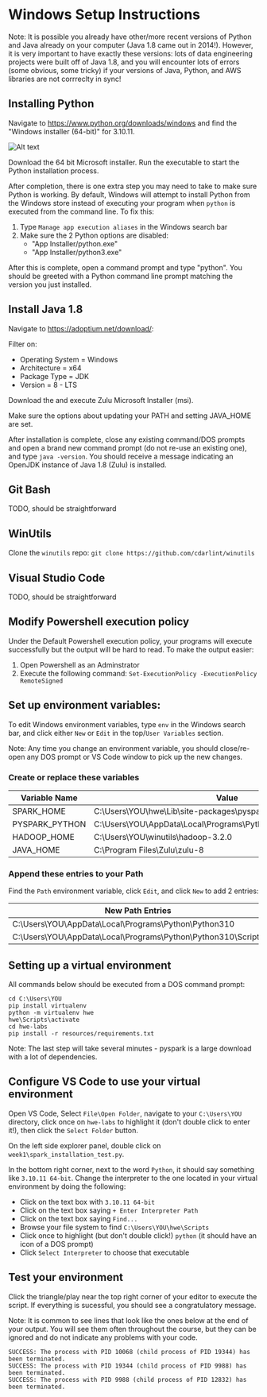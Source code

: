 # Windows Setup Instructions

Note: It is possible you already have other/more recent versions of Python and Java already on your computer (Java 1.8 came out in 2014!). However, it is very important to have exactly these versions: lots of data engineering projects were built off of Java 1.8, and you will encounter lots of errors (some obvious, some tricky) if your versions of Java, Python, and AWS libraries are not corrreclty in sync!

## Installing Python

Navigate to https://www.python.org/downloads/windows and find the "Windows installer (64-bit)" for 3.10.11.

![Alt text](install-python-windows-1.png)

Download the 64 bit Microsoft installer. Run the executable to start the Python installation process.


After completion, there is one extra step you may need to take to make sure Python is working. By default, Windows will attempt to install Python from the Windows store instead of executing your program when `python` is executed from the command line. To fix this:

1. Type `Manage app execution aliases` in the Windows search bar
2. Make sure the 2 Python options are disabled:
    * "App Installer/python.exe"
    * "App Installer/python3.exe"

After this is complete, open a command prompt and type "python". You should be greeted with a Python command line prompt matching the version you just installed.

## Install Java 1.8
Navigate to https://adoptium.net/download/:

Filter on:
* Operating System = Windows
* Architecture = x64
* Package Type = JDK
* Version = 8 - LTS

Download the and execute Zulu Microsoft Installer (msi).

Make sure the options about updating your PATH and setting JAVA_HOME are set.

After installation is complete, close any existing command/DOS prompts and open a brand new command prompt (do not re-use an existing one), and type `java -version`. You should receive a message indicating an OpenJDK instance of Java 1.8 (Zulu) is installed.

## Git Bash

TODO, should be straightforward

## WinUtils

Clone the `winutils` repo:
`git clone https://github.com/cdarlint/winutils`

## Visual Studio Code

TODO, should be straightforward

## Modify Powershell execution policy
Under the Default Powershell execution policy, your programs will execute successfully but the output will be hard to read. To make the output easier:
1. Open Powershell as an Adminstrator
2. Execute the following command: `Set-ExecutionPolicy -ExecutionPolicy RemoteSigned`


## Set up environment variables:
To edit Windows environment variables, type `env` in the Windows search bar, and click either `New` or `Edit` in the top/`User Variables` section.

Note: Any time you change an environment variable, you should close/re-open any DOS prompt or VS Code window to pick up the new changes.

### Create or replace these variables

|Variable Name |Value                                                          |
|--------------|---------------------------------------------------------------|
|SPARK_HOME    |C:\Users\YOU\hwe\Lib\site-packages\pyspark                     |
|PYSPARK_PYTHON|C:\Users\YOU\AppData\Local\Programs\Python\Python310\python.exe|
|HADOOP_HOME   |C:\Users\YOU\winutils\hadoop-3.2.0                             |
|JAVA_HOME     |C:\Program Files\Zulu\zulu-8                                   |

### Append these entries to your Path
Find the `Path` environment variable, click `Edit`, and click `New` to add 2 entries:

|New Path Entries                                            |
|------------------------------------------------------------|
|C:\Users\YOU\AppData\Local\Programs\Python\Python310        |
|C:\Users\YOU\AppData\Local\Programs\Python\Python310\Scripts|

## Setting up a virtual environment

All commands below should be executed from a DOS command prompt:

```
cd C:\Users\YOU
pip install virtualenv
python -m virtualenv hwe
hwe\Scripts\activate
cd hwe-labs
pip install -r resources/requirements.txt
```

Note: The last step will take several minutes - pyspark is a large download with a lot of dependencies.

## Configure VS Code to use your virtual environment

Open VS Code, Select `File\Open Folder`, navigate to your `C:\Users\YOU` directory, click once on `hwe-labs` to highlight it (don't double click to enter it!), then click the `Select Folder` button.

On the left side explorer panel, double click on `week1\spark_installation_test.py`.

In the bottom right corner, next to the word `Python`, it should say something like `3.10.11 64-bit`. Change the interpreter to the one located in your virtual environment by doing the following:

* Click on the text box with `3.10.11 64-bit`
* Click on the text box saying `+ Enter Interpreter Path`
* Click on the text box saying `Find...`
* Browse your file system to find `C:\Users\YOU\hwe\Scripts`
* Click once to highlight (but don't double click!) `python` (it should have an icon of a DOS prompt)
* Click `Select Interpreter` to choose that executable

## Test your environment

Click the triangle/play near the top right corner of your editor to execute the script. If everything is sucessful, you should see a congratulatory message.

Note: It is common to see lines that look like the ones below at the end of your output. You will see them often throughout the course, but they can be ignored and do not indicate any problems with your code.

```
SUCCESS: The process with PID 10068 (child process of PID 19344) has been terminated.
SUCCESS: The process with PID 19344 (child process of PID 9988) has been terminated.
SUCCESS: The process with PID 9988 (child process of PID 12832) has been terminated.
```
